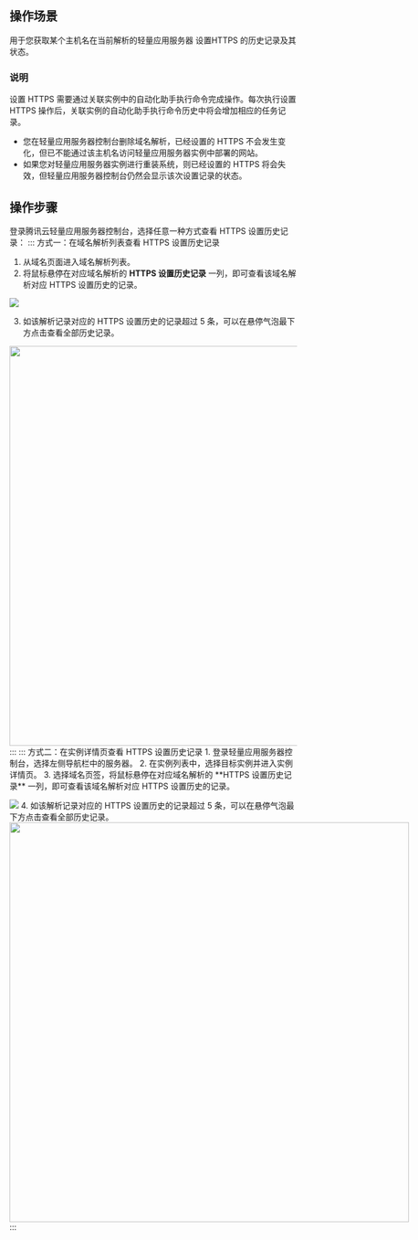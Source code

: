 ## 操作场景
用于您获取某个主机名在当前解析的轻量应用服务器 设置HTTPS 的历史记录及其状态。
### 说明
设置 HTTPS 需要通过关联实例中的自动化助手执行命令完成操作。每次执行设置 HTTPS 操作后，关联实例的自动化助手执行命令历史中将会增加相应的任务记录。
<dx-alert infotype="notice" title="">
- 您在轻量应用服务器控制台删除域名解析，已经设置的 HTTPS 不会发生变化，但已不能通过该主机名访问轻量应用服务器实例中部署的网站。
-  如果您对轻量应用服务器实例进行重装系统，则已经设置的 HTTPS 将会失效，但轻量应用服务器控制台仍然会显示该次设置记录的状态。
</dx-alert>

## 操作步骤
登录腾讯云轻量应用服务器控制台，选择任意一种方式查看 HTTPS 设置历史记录：
<dx-tabs>
::: 方式一：在域名解析列表查看 HTTPS 设置历史记录
1. 从域名页面进入域名解析列表。
2. 将鼠标悬停在对应域名解析的 **HTTPS 设置历史记录** 一列，即可查看该域名解析对应 HTTPS 设置历史的记录。

 ![](https://qcloudimg.tencent-cloud.cn/raw/c701efbe3a1db456fa45802df980cb1d.png)

3. 如该解析记录对应的 HTTPS 设置历史的记录超过 5 条，可以在悬停气泡最下方点击查看全部历史记录。
 <img style="width:700px; max-width: inherit;" src="https://qcloudimg.tencent-cloud.cn/raw/8004e2355f562acc1a435b3b507368ac.png" />
:::
::: 方式二：在实例详情页查看 HTTPS 设置历史记录
1.  登录轻量应用服务器控制台，选择左侧导航栏中的服务器。
2. 在实例列表中，选择目标实例并进入实例详情页。
3. 选择域名页签，将鼠标悬停在对应域名解析的 **HTTPS 设置历史记录** 一列，即可查看该域名解析对应 HTTPS 设置历史的记录。

 ![](https://qcloudimg.tencent-cloud.cn/raw/c701efbe3a1db456fa45802df980cb1d.png)
4. 如该解析记录对应的 HTTPS 设置历史的记录超过 5 条，可以在悬停气泡最下方点击查看全部历史记录。
 <img style="width:700px; max-width: inherit;" src="https://qcloudimg.tencent-cloud.cn/raw/ee647c959010e0f9703a7a61db2593ea.png" />
:::
</dx-tabs>






